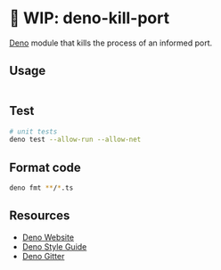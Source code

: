 # 🦕 WIP: deno-kill-port

[Deno](https://deno.land) module that kills the process of an informed port.

## Usage

```typescript

```

## Test

```bash
# unit tests
deno test --allow-run --allow-net
```

## Format code

```bash
deno fmt **/*.ts
```

## Resources

- [Deno Website](https://deno.land)
- [Deno Style Guide](https://deno.land/std/style_guide.md)
- [Deno Gitter](https://gitter.im/denolife/Lobby)
